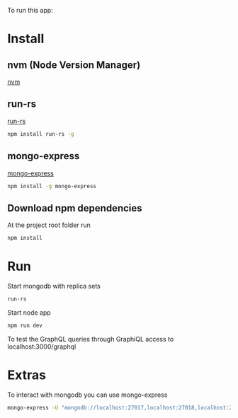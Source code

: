 To run this app:
# Install
## nvm (Node Version Manager)
[nvm](https://github.com/nvm-sh/nvm)
## run-rs
[run-rs](https://www.npmjs.com/package/run-rs)
```bash
npm install run-rs -g
```
## mongo-express
[mongo-express](https://www.npmjs.com/package/mongo-express)
```bash
npm install -g mongo-express
```
## Download npm dependencies
At the project root folder run
```bash
npm install
```
# Run
Start mongodb with replica sets
```bash
run-rs
```

Start node app
```bash
npm run dev
```

To test the GraphQL queries through GraphiQL access to
localhost:3000/graphql

# Extras
To interact with mongodb you can use mongo-express
```bash
mongo-express -U "mongodb://localhost:27017,localhost:27018,localhost:27019/example?replicaSet=rs"
```